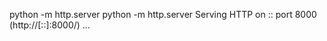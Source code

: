 python -m http.server
<file location> python -m http.server
Serving HTTP on :: port 8000 (http://[::]:8000/) ...
